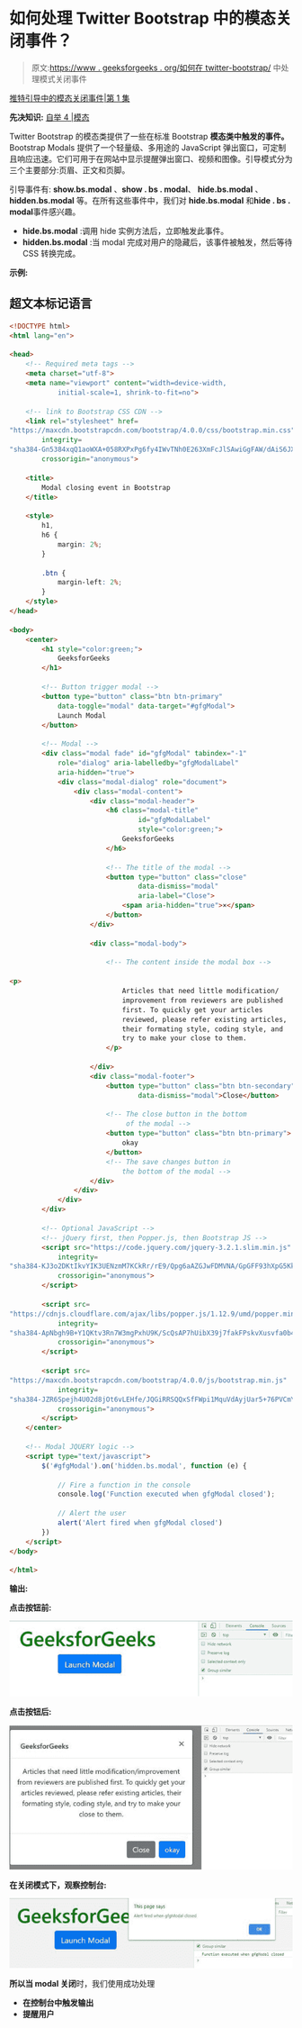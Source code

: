 # 如何处理 Twitter Bootstrap 中的模态关闭事件？

> 原文:[https://www . geeksforgeeks . org/如何在 twitter-bootstrap/](https://www.geeksforgeeks.org/how-to-handle-the-modal-closing-event-in-twitter-bootstrap/) 中处理模式关闭事件

[推特引导中的模态关闭事件|第 1 集](https://www.geeksforgeeks.org/how-to-use-modal-closing-event-in-twitter-bootstrap/)

**先决知识:** [自举 4 |模态](https://www.geeksforgeeks.org/bootstrap-4-modal/)

Twitter Bootstrap 的模态类提供了一些在标准 Bootstrap **模态类中触发的事件。** Bootstrap Modals 提供了一个轻量级、多用途的 JavaScript 弹出窗口，可定制且响应迅速。它们可用于在网站中显示提醒弹出窗口、视频和图像。引导模式分为三个主要部分:页眉、正文和页脚。

引导事件有: **show.bs.modal** 、**show . bs . modal**、 **hide.bs.modal** 、 **hidden.bs.modal** 等。在所有这些事件中，我们对 **hide.bs.modal** 和**hide . bs . modal**事件感兴趣。

*   **hide.bs.modal** :调用 hide 实例方法后，立即触发此事件。
*   **hidden.bs.modal** :当 modal 完成对用户的隐藏后，该事件被触发，然后等待 CSS 转换完成。

**示例:**

## 超文本标记语言

```html
<!DOCTYPE html>
<html lang="en">

<head>
    <!-- Required meta tags -->
    <meta charset="utf-8">
    <meta name="viewport" content="width=device-width,
            initial-scale=1, shrink-to-fit=no">

    <!-- link to Bootstrap CSS CDN -->
    <link rel="stylesheet" href=
"https://maxcdn.bootstrapcdn.com/bootstrap/4.0.0/css/bootstrap.min.css"
        integrity=
"sha384-Gn5384xqQ1aoWXA+058RXPxPg6fy4IWvTNh0E263XmFcJlSAwiGgFAW/dAiS6JXm"
        crossorigin="anonymous">

    <title>
        Modal closing event in Bootstrap
    </title>

    <style>
        h1,
        h6 {
            margin: 2%;
        }

        .btn {
            margin-left: 2%;
        }
    </style>
</head>

<body>
    <center>
        <h1 style="color:green;">
            GeeksforGeeks
        </h1>

        <!-- Button trigger modal -->
        <button type="button" class="btn btn-primary"
            data-toggle="modal" data-target="#gfgModal">
            Launch Modal
        </button>

        <!-- Modal -->
        <div class="modal fade" id="gfgModal" tabindex="-1"
            role="dialog" aria-labelledby="gfgModalLabel"
            aria-hidden="true">
            <div class="modal-dialog" role="document">
                <div class="modal-content">
                    <div class="modal-header">
                        <h6 class="modal-title" 
                                id="gfgModalLabel" 
                                style="color:green;">
                            GeeksforGeeks
                        </h6>

                        <!-- The title of the modal -->
                        <button type="button" class="close" 
                                data-dismiss="modal" 
                                aria-label="Close">
                            <span aria-hidden="true">×</span>
                        </button>
                    </div>

                    <div class="modal-body">

                        <!-- The content inside the modal box -->

<p>
                            Articles that need little modification/
                            improvement from reviewers are published 
                            first. To quickly get your articles 
                            reviewed, please refer existing articles, 
                            their formating style, coding style, and
                            try to make your close to them.
                        </p>

                    </div>
                    <div class="modal-footer">
                        <button type="button" class="btn btn-secondary"
                                data-dismiss="modal">Close</button>

                        <!-- The close button in the bottom
                             of the modal -->
                        <button type="button" class="btn btn-primary">
                            okay
                        </button>
                        <!-- The save changes button in 
                            the bottom of the modal -->
                    </div>
                </div>
            </div>
        </div>

        <!-- Optional JavaScript -->
        <!-- jQuery first, then Popper.js, then Bootstrap JS -->
        <script src="https://code.jquery.com/jquery-3.2.1.slim.min.js"
            integrity=
"sha384-KJ3o2DKtIkvYIK3UENzmM7KCkRr/rE9/Qpg6aAZGJwFDMVNA/GpGFF93hXpG5KkN"
            crossorigin="anonymous">
        </script>

        <script src=
"https://cdnjs.cloudflare.com/ajax/libs/popper.js/1.12.9/umd/popper.min.js"
            integrity=
"sha384-ApNbgh9B+Y1QKtv3Rn7W3mgPxhU9K/ScQsAP7hUibX39j7fakFPskvXusvfa0b4Q" 
            crossorigin="anonymous">
        </script>

        <script src=
"https://maxcdn.bootstrapcdn.com/bootstrap/4.0.0/js/bootstrap.min.js"
            integrity=
"sha384-JZR6Spejh4U02d8jOt6vLEHfe/JQGiRRSQQxSfFWpi1MquVdAyjUar5+76PVCmYl"
            crossorigin="anonymous">
        </script>
    </center>

    <!-- Modal JQUERY logic -->
    <script type="text/javascript">
        $('#gfgModal').on('hidden.bs.modal', function (e) {

            // Fire a function in the console
            console.log('Function executed when gfgModal closed');

            // Alert the user
            alert('Alert fired when gfgModal closed')
        })
    </script>
</body>

</html>
```

**输出:**

**点击按钮前:**

![](img/7e00e02357542e7cead3722fa4be8351.png)

**点击按钮后:**

![](img/e5b8b2b7590ad4d9404e8957289f5890.png)

**在关闭模式下，观察控制台:**

![](img/016e343274762133af1d5c761841197a.png)

**所以当 modal 关闭**时，我们使用成功处理

*   **在控制台中触发输出**
*   **提醒用户**